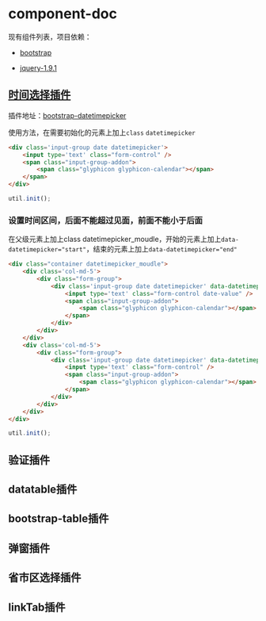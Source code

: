 # component-doc
现有组件列表，项目依赖：

- [bootstrap](http://www.bootcss.com/)

- [jquery-1.9.1](http://jquery.com/)

## [时间选择插件]()

 插件地址：[bootstrap-datetimepicker](https://eonasdan.github.io/bootstrap-datetimepicker/)

使用方法，在需要初始化的元素上加上`class` `datetimepicker`
```html
<div class='input-group date datetimepicker'>
    <input type='text' class="form-control" />
    <span class="input-group-addon">
        <span class="glyphicon glyphicon-calendar"></span>
    </span>
</div>
```
```js
util.init();
```
### 设置时间区间，后面不能超过见面，前面不能小于后面

在父级元素上加上class datetimepicker_moudle，开始的元素上加上`data-datetimepicker="start"`，结束的元素上加上`data-datetimepicker="end"`

```html
<div class="container datetimepicker_moudle">
    <div class='col-md-5'>
        <div class="form-group">
            <div class='input-group date datetimepicker' data-datetimepicker="start">
                <input type='text' class="form-control date-value" />
                <span class="input-group-addon">
                    <span class="glyphicon glyphicon-calendar"></span>
                </span>
            </div>
        </div>
    </div>
    <div class='col-md-5'>
        <div class="form-group">
            <div class='input-group date datetimepicker' data-datetimepicker="end">
                <input type='text' class="form-control" />
                <span class="input-group-addon">
                    <span class="glyphicon glyphicon-calendar"></span>
                </span>
            </div>
        </div>
    </div>
</div>

```
```js
util.init();
```


## 验证插件

## datatable插件

## bootstrap-table插件

## 弹窗插件

## 省市区选择插件

## linkTab插件

